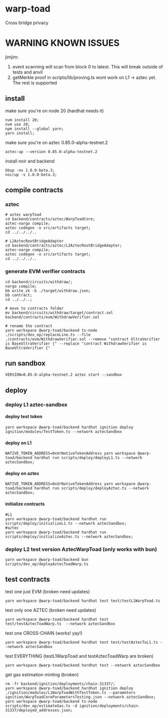 # warp-toad
Cross bridge privacy

# WARNING KNOWN ISSUES
jimjim:   
1. event scanning will scan from block 0 to latest. This will break outside of tests and anvil  
1. getMerkle proof in scripts/lib/proving.ts wont work on L1 -> aztec yet. The rest is supported
 

## install
make sure you're on node 20 (hardhat needs it)
```shell
nvm install 20;
nvm use 20;
npm install --global yarn;
yarn install;
```

make sure you're on aztec 0.85.0-alpha-testnet.2
```shell
aztec-up --version 0.85.0-alpha-testnet.2
```

install noir and backend
```shell
bbup -nv 1.0.0-beta.3;
noirup -v 1.0.0-beta.3;
```

## compile contracts
### aztec
```shell
# aztec warpToad
cd backend/contracts/aztec/WarpToadCore;
aztec-nargo compile;
aztec codegen -o src/artifacts target;
cd ../../../..

# L2AztecRootBridgeAdapter
cd backend/contracts/aztec/L2AztecRootBridgeAdapter;
aztec-nargo compile;
aztec codegen -o src/artifacts target;
cd ../../../..
```

### generate EVM verifier contracts
<!-- //this should be a bash script lmao -->
```shell
cd backend/circuits/withdraw/; 
nargo compile; 
bb write_vk -b ./target/withdraw.json;
bb contract;
cd ../../..;

# move to contracts folder
mv backend/circuits/withdraw/target/contract.sol backend/contracts/evm/WithdrawVerifier.sol

# rename the contract
yarn workspace @warp-toad/backend ts-node ./scripts/dev_op/replaceLine.ts --file ./contracts/evm/WithdrawVerifier.sol --remove "contract UltraVerifier is BaseUltraVerifier {" --replace "contract WithdrawVerifier is BaseUltraVerifier {"
```


## run sandbox
```shell
VERSION=0.85.0-alpha-testnet.2 aztec start --sandbox
```

## deploy
### deploy L1 aztec-sandbox
#### deploy test token
```shell
yarn workspace @warp-toad/backend hardhat ignition deploy ignition/modules/TestToken.ts --network aztecSandbox
```
#### deploy on L1
```shell
NATIVE_TOKEN_ADDRESS=0xUrNativeTokenAddress yarn workspace @warp-toad/backend hardhat run scripts/deploy/deployL1.ts --network aztecSandbox;
```
<!-- ```shell
NATIVE_TOKEN_ADDRESS=0x809d550fca64d94Bd9F66E60752A544199cfAC3D yarn workspace @warp-toad/backend hardhat run scripts/deploy/deployL1.ts --network aztecSandbox
``` -->

#### deploy on aztec
```shell
NATIVE_TOKEN_ADDRESS=0xUrNativeTokenAddress yarn workspace @warp-toad/backend hardhat run scripts/deploy/deployAztec.ts --network aztecSandbox;
```

<!-- ```shell
NATIVE_TOKEN_ADDRESS=0x809d550fca64d94Bd9F66E60752A544199cfAC3D yarn workspace @warp-toad/backend hardhat run scripts/deploy/deployAztec.ts --network aztecSandbox
``` -->
#### initialize contracts
```shell
#L1
yarn workspace @warp-toad/backend hardhat run scripts/deploy/initializeL1.ts --network aztecSandbox;
#aztec
yarn workspace @warp-toad/backend hardhat run scripts/deploy/initializeAztec.ts --network aztecSandbox;
```

### deploy L2 test version AztecWarpToad (only works with bun)
`yarn workspace @warp-toad/backend bun scripts/dev_op/deployAztecToadWarp.ts`

## test contracts
test one just EVM (broken need updates)
```shell
yarn workspace @warp-toad/backend hardhat test test/testL1WarpToad.ts 
```

test only one AZTEC (broken need updates)
```shell
yarn workspace @warp-toad/backend hardhat test test/testAztecToadWarp.ts  --network aztecSandbox
```

test one CROSS-CHAIN (works! yay!)
```shell
yarn workspace @warp-toad/backend hardhat test test/testAztecToL1.ts --network aztecSandbox
```

test EVERYTHING (testL1WarpToad and testAztecToadWarp are broken)
```shell
yarn workspace @warp-toad/backend hardhat test --network aztecSandbox
```

get gas estimation minting (broken)
```shell
rm -fr backend/ignition/deployments/chain-31337/;
yarn workspace @warp-toad/backend hardhat ignition deploy ./ignition/modules/L1WarpToadWithTestToken.ts --parameters ignition/WarpToadCoreParametersTesting.json --network aztecSandbox;
yarn workspace @warp-toad/backend ts-node scripts/dev_op/estimateGas.ts -d ignition/deployments/chain-31337/deployed_addresses.json;
```